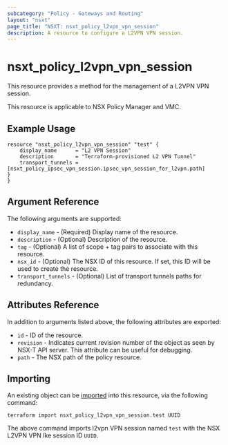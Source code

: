 ```yaml
---
subcategory: "Policy - Gateways and Routing"
layout: "nsxt"
page_title: "NSXT: nsxt_policy_l2vpn_vpn_session"
description: A resource to configure a L2VPN VPN session.
---
```


# nsxt_policy_l2vpn_vpn_session

This resource provides a method for the management of a L2VPN VPN session.

This resource is applicable to NSX Policy Manager and VMC.

## Example Usage

```hcl
resource "nsxt_policy_l2vpn_vpn_session" "test" {
    display_name      = "L2 VPN Session"
    description       = "Terraform-provisioned L2 VPN Tunnel"
    transport_tunnels = [nsxt_policy_ipsec_vpn_session.ipsec_vpn_session_for_l2vpn.path]
}
}
```

## Argument Reference

The following arguments are supported:

* `display_name` - (Required) Display name of the resource.
* `description` - (Optional) Description of the resource.
* `tag` - (Optional) A list of scope + tag pairs to associate with this resource.
* `nsx_id` - (Optional) The NSX ID of this resource. If set, this ID will be used to create the resource.
* `transport_tunnels` - (Optional) List of transport tunnels paths for redundancy.

## Attributes Reference

In addition to arguments listed above, the following attributes are exported:

* `id` - ID of the resource.
* `revision` - Indicates current revision number of the object as seen by NSX-T API server. This attribute can be useful for debugging.
* `path` - The NSX path of the policy resource.

## Importing

An existing object can be [imported][docs-import] into this resource, via the following command:

[docs-import]: /docs/import/index.html

```
terraform import nsxt_policy_l2vpn_vpn_session.test UUID
```

The above command imports l2vpn VPN  session named `test` with the NSX L2VPN VPN Ike session ID `UUID`.